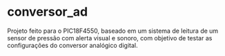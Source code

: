 # conversor_ad
Projeto feito para o PIC18F4550,  baseado em um sistema de leitura de um sensor de pressão com alerta visual e sonoro, com objetivo de testar as configurações do conversor analógico digital.
